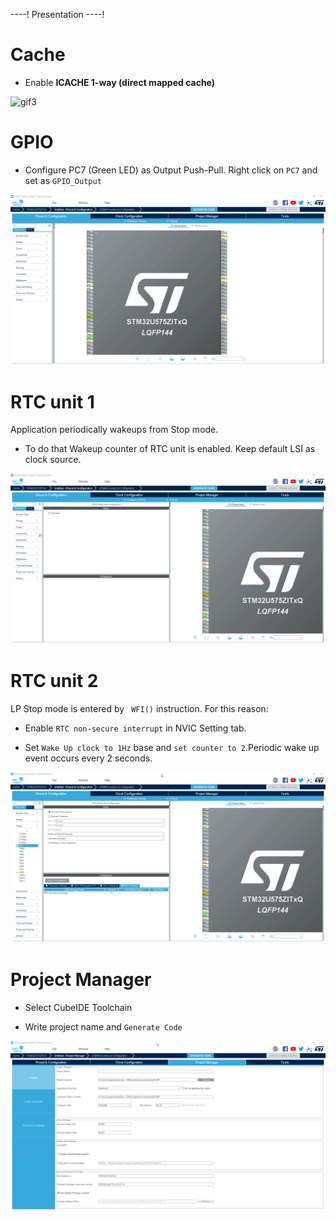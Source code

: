----!
Presentation
----!

# Cache
- Enable **ICACHE 1-way (direct mapped cache)**

![gif3](./img/xxx.gif)

# GPIO
- Configure PC7 (Green LED) as Output Push-Pull. Right click on `PC7` and set as `GPIO_Output`
  
![gif3](./img/GPIO.gif)

# RTC unit 1
Application periodically wakeups from Stop mode.

- To do that Wakeup counter of RTC unit is enabled. Keep default LSI as clock source.

![gif4](./img/RTC_1.gif)

# RTC unit 2

LP Stop mode is entered by ` WFI()` instruction. For this reason:

- Enable `RTC non-secure interrupt` in NVIC Setting tab.

- Set `Wake Up clock to 1Hz` base and `set counter to 2`.Periodic wake up event occurs every 2 seconds. 

![gif5](./img/RTC_2.gif)

# Project Manager
- Select CubeIDE Toolchain

- Write project name and `Generate Code`
  
![gif6](./img/XM_generation.gif)
  